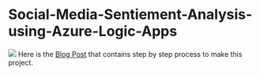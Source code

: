 # Social-Media-Sentiement-Analysis-using-Azure-Logic-Apps
![](https://miro.medium.com/max/281/1*_I4S5-iq8S8Q2hE4LcfGYg.png)
Here is the [Blog Post](https://medium.com/@dhruvkinger813/social-media-sentimental-analysis-using-azure-logic-apps-5dc8147c42ee)
 that contains step by step process to make this project.

